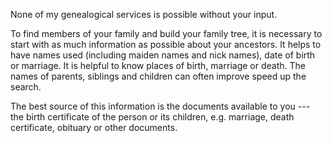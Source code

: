 None of my genealogical services is possible without your input.

To find members of your family and build your family tree, it is necessary to start with as much information as possible about your ancestors.  It helps to have names used  (including maiden names and nick names), date of birth or marriage. It is helpful to know places of birth, marriage or death.  The names of parents, siblings and children can often improve speed up the search. 

The best source of this information is the documents available to you --- the birth certificate of the person or its children, e.g. marriage, death certificate, obituary or other documents.
